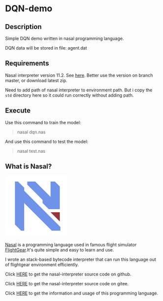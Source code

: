 # DQN-demo

## Description

Simple DQN demo written in nasal programming language.

DQN data will be stored in file: agent.dat

## Requirements

Nasal interpreter version 11.2. See [here](#what-is-nasal). Better use the version on branch master, or download latest zip.

Need to add path of nasal interpreter to environment path. But i copy the `std` directory here so it could run correctly without adding path.

## Execute

Use this command to train the model:

> nasal dqn.nas

And use this command to test the model:

> nasal test.nas

## What is Nasal?

[![logo](doc/nasal_transparent.svg)](https://github.com/ValKmjolnir/Nasal-Interpreter)

[Nasal](http://wiki.flightgear.org/Nasal_scripting_language) is a programming language used in famous flight simulator [FlightGear](https://www.flightgear.org/).It's quite simple and easy to learn and use.

I wrote an stack-based bytecode interpreter that can run this language out of flightgear environment efficiently.

Click [HERE](https://github.com/ValKmjolnir/Nasal-Interpreter) to get the nasal-interpreter source code on github.

Click [HERE](https://gitee.com/valkmjolnir/Nasal-Interpreter) to get the nasal-interpreter source code on gitee.

Click [HERE](http://wiki.flightgear.org/Nasal_scripting_language) to get the information and usage of this programming language.
